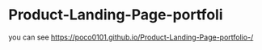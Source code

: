 # Product-Landing-Page-portfoli
you can see https://poco0101.github.io/Product-Landing-Page-portfolio-/
